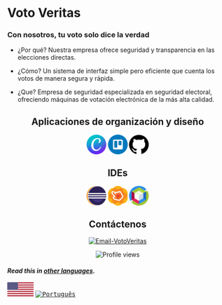 # Voto Veritas
### Con nosotros, tu voto solo dice la verdad

- ¿Por qué? Nuestra empresa ofrece seguridad y transparencia en las elecciones directas.

- ¿Cómo? Un sistema de interfaz simple pero eficiente que cuenta los votos de manera segura y rápida.

- ¿Que? Empresa de seguridad especializada en seguridad electoral, ofreciendo máquinas de votación electrónica de la más alta calidad.

<div align="center">

## Aplicaciones de organización y diseño
  
  <img align= "center" alt="VotoVeritas-Canva" height="45" width="45" src="https://github.com/VotoVeritas/VotoVeritas/blob/main/Imagens/Canva.png">
<img align= "center" alt="VotoVeritas-Trello" height="45" width="45" src="https://github.com/VotoVeritas/VotoVeritas/blob/main/Imagens/Trello.png">
<img align= "center" alt="VotoVeritas-Github" height="45" width="45" src="https://github.com/VotoVeritas/VotoVeritas/blob/main/Imagens/GitHub.png">
  
## IDEs
<img align= "center" alt="VotoVeritas-Eclipse" height="45" width="45" src="https://github.com/VotoVeritas/VotoVeritas/blob/main/Imagens/Eclipse.png">
<img align= "center" alt="VotoVeritas-SceneB" height="45" width="45" src="https://github.com/VotoVeritas/VotoVeritas/blob/main/Imagens/SceneB.png">
<img align= "center" alt="VotoVeritas-NetBeans" height="45" width="45" src="https://github.com/VotoVeritas/VotoVeritas/blob/main/Imagens/Netbeans.png">

## Contáctenos

  <a target="_blank" href="mailto:votoveritas@gmail.com"> <img height="30" width="120" alt="Email-VotoVeritas" src="https://img.shields.io/badge/Gmail-D14836?style=for-the-badge&logo=gmail&logoColor=white"/></a>
<p align="Center"> <img src="https://komarev.com/ghpvc/?username=VotoVeritas&color=blue" alt="Profile views" /> </p>

</div>

#### _Read this in [other languages](Translations/translations.md)._
<kbd>[<img title="Ensglish" alt="Inglês" src="https://github.com/hampusborgos/country-flags/blob/main/png250px/us.png" width="60">](README.eng.md)</kbd>
<kbd>[<img title="Portuguese" alt="Português" src="https://www.countryflags.com/wp-content/uploads/brazil-flag-png-large.png" width="60">](README.pt_br.md)</kbd>
